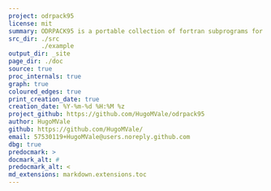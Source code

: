 ```yaml
---
project: odrpack95
license: mit
summary: ODRPACK95 is a portable collection of fortran subprograms for fitting a model to data with bound constraints on the model parameters. 
src_dir: ./src
         ./example
output_dir: _site
page_dir: ./doc
source: true
proc_internals: true
graph: true
coloured_edges: true
print_creation_date: true
creation_date: %Y-%m-%d %H:%M %z
project_github: https://github.com/HugoMVale/odrpack95
author: HugoMVale
github: https://github.com/HugoMVale/
email: 57530119+HugoMVale@users.noreply.github.com
dbg: true
predocmark: >
docmark_alt: #
predocmark_alt: <
md_extensions: markdown.extensions.toc
---
```


